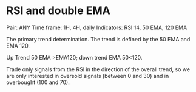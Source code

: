 # RSI and double EMA

Pair: ANY
Time frame: 1H, 4H, daily
Indicators: RSI 14, 50 EMA, 120 EMA

The primary trend determination. The trend is defined by the 50 EMA and EMA 120.

Up Trend 50 EMA >EMA120; down trend EMA 50<120.

Trade only signals from the RSI in the direction of the overall trend, so we are only interested in oversold signals (between 0 and 30) and in overbought (100 and 70).

